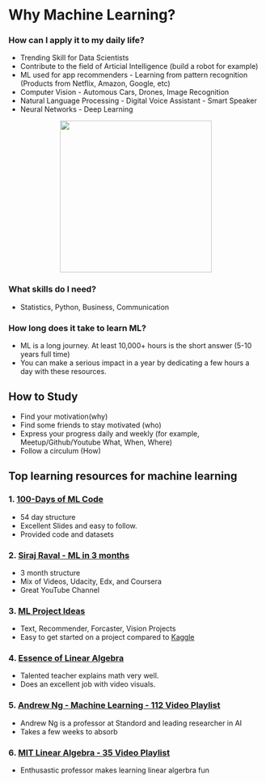 # Why Machine Learning?

### How can I apply it to my daily life?
 - Trending Skill for Data Scientists
 - Contribute to the field of Articial Intelligence (build a robot for example)
 - ML used for app recommenders - Learning from pattern recognition (Products from Netflix, Amazon, Google, etc)
 - Computer Vision - Automous Cars, Drones, Image Recognition
 - Natural Language Processing - Digital Voice Assistant - Smart Speaker
 - Neural Networks - Deep Learning
 
<p align="center"><img src="https://user-images.githubusercontent.com/25274772/51422952-09202e80-1b6d-11e9-960a-c2fbdd1655a4.png" width="300" height="300" />


### What skills do I need?

 - Statistics, Python, Business, Communication

### How long does it take to learn ML?
- ML is a long journey. At least 10,000+ hours is the short answer (5-10 years full time)
- You can make a serious impact in a year by dedicating a few hours a day with these resources.

## How to Study
 - Find your motivation(why)
 - Find some friends to stay motivated (who)
 - Express your progress daily and weekly (for example, Meetup/Github/Youtube What, When, Where)
 - Follow a circulum (How)

## Top learning resources for machine learning 

### 1. [100-Days of ML Code](https://github.com/Avik-Jain/100-Days-Of-ML-Code)

 - 54 day structure
 - Excellent Slides and easy to follow.
 - Provided code and datasets

### 2. [Siraj Raval - ML in 3 months](https://github.com/llSourcell/Learn_Machine_Learning_in_3_Months)
 - 3 month structure
 - Mix of Videos, Udacity, Edx, and Coursera
 - Great YouTube Channel
 
### 3. [ML Project Ideas](https://github.com/NirantK/awesome-project-ideas)
 - Text, Recommender, Forcaster, Vision Projects
 - Easy to get started on a project compared to [Kaggle](https://www.kaggle.com/)

### 4. [Essence of Linear Algebra](https://www.youtube.com/watch?v=fNk_zzaMoSs&list=PLZHQObOWTQDPD3MizzM2xVFitgF8hE_ab)

- Talented teacher explains math very well.
- Does an excellent job with video visuals.

### 5. [Andrew Ng - Machine Learning - 112 Video Playlist](https://www.youtube.com/watch?v=PPLop4L2eGk&list=PLLssT5z_DsK-h9vYZkQkYNWcItqhlRJLN)
 - Andrew Ng is a professor at Standord and leading researcher in AI
 - Takes a few weeks to absorb 

### 6. [MIT Linear Algebra - 35 Video Playlist](https://www.youtube.com/watch?v=ZK3O402wf1c&list=PLE7DDD91010BC51F8)

- Enthusastic professor makes learning linear algerbra fun
